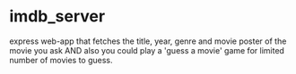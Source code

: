 # imdb_server
express web-app that fetches the title, year, genre and movie poster of the movie you ask
AND 
also you could play a 'guess a movie' game for limited number of movies to guess.
